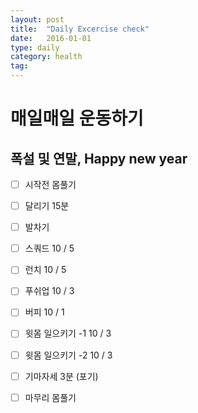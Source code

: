 ```yaml
---
layout: post
title:  "Daily Excercise check"
date:   2016-01-01
type: daily
category: health
tag:
---
```


# 매일매일 운동하기

## 폭설 및 연말, Happy new year

- [ ] 시작전 몸풀기
- [ ] 달리기 15분
- [ ] 발차기
- [ ] 스쿼드 10 / 5
- [ ] 런치 10 / 5
- [ ] 푸쉬업 10 / 3
- [ ] 버피 10 / 1
- [ ] 윗몸 일으키기 -1 10 / 3
- [ ] 윗몸 일으키기 -2 10 / 3
- [ ] 기마자세 3분 (포기)
- [ ] 마무리 몸풀기



